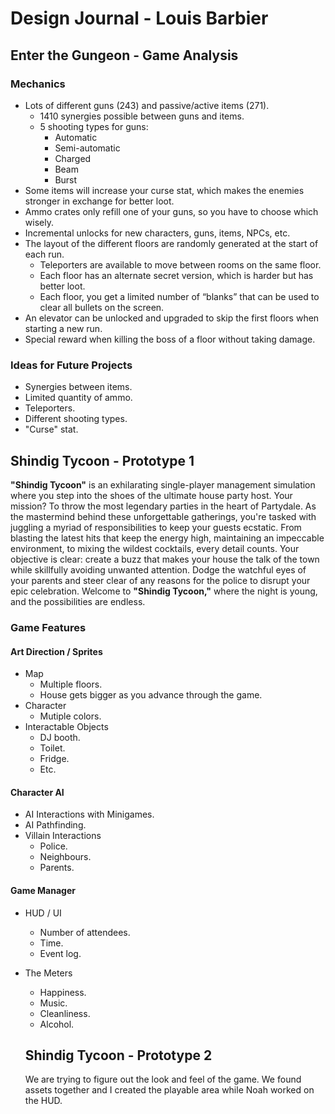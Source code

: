 # Design Journal - Louis Barbier

## Enter the Gungeon - Game Analysis

### Mechanics

- Lots of different guns (243) and passive/active items (271).
  - 1410 synergies possible between guns and items.
  - 5 shooting types for guns:
    - Automatic
    - Semi-automatic
    - Charged
    - Beam
    - Burst
- Some items will increase your curse stat, which makes the enemies stronger in exchange for better loot.
- Ammo crates only refill one of your guns, so you have to choose which wisely.
- Incremental unlocks for new characters, guns, items, NPCs, etc.
- The layout of the different floors are randomly generated at the start of each run.
  - Teleporters are available to move between rooms on the same floor.
  - Each floor has an alternate secret version, which is harder but has better loot.
  - Each floor, you get a limited number of “blanks” that can be used to clear all bullets on the screen.
- An elevator can be unlocked and upgraded to skip the first floors when starting a new run.
- Special reward when killing the boss of a floor without taking damage.

### Ideas for Future Projects

- Synergies between items.
- Limited quantity of ammo.
- Teleporters.
- Different shooting types.
- "Curse" stat.

## Shindig Tycoon - Prototype 1

**"Shindig Tycoon"** is an exhilarating single-player management simulation where you step into the shoes of the ultimate house party host. Your mission? To throw the most legendary parties in the heart of Partydale. As the mastermind behind these unforgettable gatherings, you're tasked with juggling a myriad of responsibilities to keep your guests ecstatic. From blasting the latest hits that keep the energy high, maintaining an impeccable environment, to mixing the wildest cocktails, every detail counts. Your objective is clear: create a buzz that makes your house the talk of the town while skillfully avoiding unwanted attention. Dodge the watchful eyes of your parents and steer clear of any reasons for the police to disrupt your epic celebration. Welcome to **"Shindig Tycoon,"** where the night is young, and the possibilities are endless.

### Game Features

#### Art Direction / Sprites

- Map
  - Multiple floors.
  - House gets bigger as you advance through the game.
- Character
  - Mutiple colors.
- Interactable Objects
  - DJ booth.
  - Toilet.
  - Fridge.
  - Etc.

#### Character AI

- AI Interactions with Minigames.
- AI Pathfinding.
- Villain Interactions
  - Police.
  - Neighbours.
  - Parents.

#### Game Manager

- HUD / UI
  - Number of attendees.
  - Time.
  - Event log.
- The Meters
  - Happiness.
  - Music.
  - Cleanliness.
  - Alcohol.
 
  ## Shindig Tycoon - Prototype 2

  We are trying to figure out the look and feel of the game. We found assets together and I created the playable area while Noah worked on the HUD.
